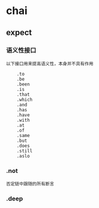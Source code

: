 # chai


## expect

### 语义性接口
    以下接口用来提高语义性，本身并不具有作用

        .to
        .be
        .been
        .is
        .that
        .which
        .and
        .has
        .have
        .with
        .at
        .of
        .same
        .but
        .does
        .still
        .aslo

### .not
    否定链中跟随的所有断言

### .deep
    

    

